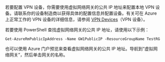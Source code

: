 若要配置 VPN 设备，你需要使用虚拟网络网关的公共 IP 地址来配置本地 VPN 设备。请联系你的设备制造商以获得具体的配置信息并配置设备。有关可在 Azure 上正常工作的 VPN 设备的详细信息，请参阅 [VPN Devices](../articles/vpn-gateway/vpn-gateway-about-vpn-devices.md)（VPN 设备）。

若要使用 PowerShell 查找虚拟网络网关的公共 IP 地址，请使用以下示例：

    Get-AzureRmPublicIpAddress -Name GW1PublicIP -ResourceGroupName TestRG

也可以使用 Azure 门户预览来查看虚拟网络网关的公共 IP 地址。导航到“虚拟网络网关”，然后单击网关的名称。

<!---HONumber=Mooncake_0425_2016-->